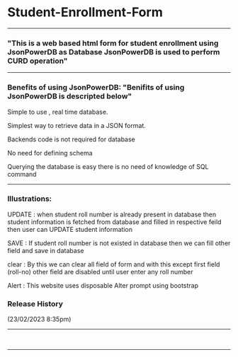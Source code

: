 # Student-Enrollment-Form
---------------------

### "This is a web based html form for student enrollment using JsonPowerDB as Database JsonPowerDB is used to perform CURD operation"
----
  
### Benefits of using JsonPowerDB: "Benifits of using JsonPowerDB is descripted below"
  Simple to use , real time database.
  
  
Simplest way to retrieve data in a JSON format.


Backends code is not required for database


No need for defining schema


Querying the database is easy there is no need of knowledge of SQL command

 
  ------
  
  ### Illustrations:
UPDATE : when student roll number is already present in database then student information is fetched from database and filled in respective feild then user can UPDATE student information


SAVE : If student roll number is not existed in database then we can fill other field and save in database

clear : By this we can clear all field of form and with this except first field (roll-no) other field are disabled until user enter any roll number

Alert : This website uses disposable Alter prompt using bootstrap

  
 ### Release History
 (23/02/2023 8:35pm)

---
&nbsp;&nbsp;



-----
   


                                       
